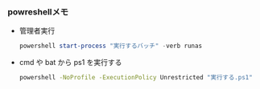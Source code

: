 ﻿### powreshellメモ

* 管理者実行
    ```powershell
    powershell start-process "実行するバッチ" -verb runas
    ```

* cmd や bat から ps1 を実行する
    ```bat
    powershell -NoProfile -ExecutionPolicy Unrestricted "実行する.ps1"
    ```
